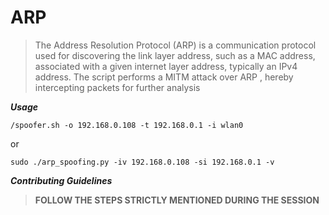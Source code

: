 # ARP
> The Address Resolution Protocol (ARP) is a communication protocol used for discovering the link layer address, such as a MAC address, associated with a given internet layer address, typically an IPv4 address.
> The script performs a MITM attack over ARP , hereby intercepting packets for further analysis

*__Usage__*

```
/spoofer.sh -o 192.168.0.108 -t 192.168.0.1 -i wlan0   
```
or
```
sudo ./arp_spoofing.py -iv 192.168.0.108 -si 192.168.0.1 -v
```

*__Contributing Guidelines__*

> **FOLLOW THE STEPS STRICTLY MENTIONED DURING THE SESSION**
